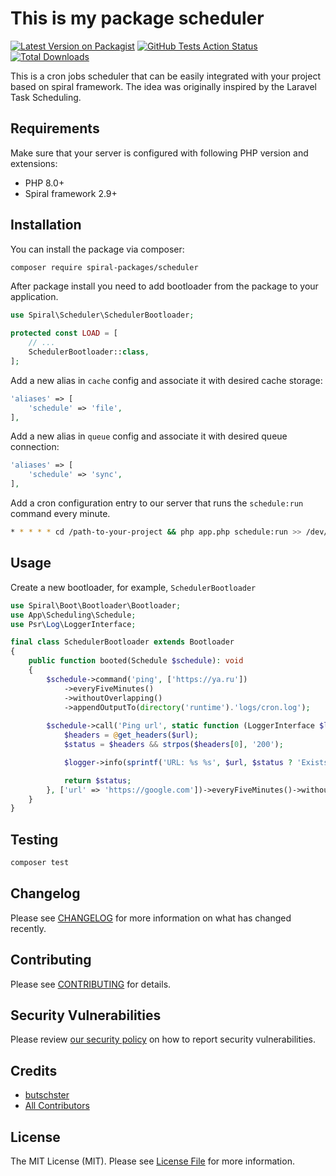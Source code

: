# This is my package scheduler

[![Latest Version on Packagist](https://img.shields.io/packagist/v/spiral-packages/scheduler.svg?style=flat-square)](https://packagist.org/packages/spiral-packages/scheduler)
[![GitHub Tests Action Status](https://img.shields.io/github/workflow/status/spiral-packages/scheduler/run-tests?label=tests)](https://github.com/spiral-packages/scheduler/actions?query=workflow%3Arun-tests+branch%3Amain)
[![Total Downloads](https://img.shields.io/packagist/dt/spiral-packages/scheduler.svg?style=flat-square)](https://packagist.org/packages/spiral-packages/scheduler)

This is a cron jobs scheduler that can be easily integrated with your project based on spiral framework. The idea was
originally inspired by the Laravel Task Scheduling.

## Requirements

Make sure that your server is configured with following PHP version and extensions:

- PHP 8.0+
- Spiral framework 2.9+

## Installation

You can install the package via composer:

```bash
composer require spiral-packages/scheduler
```

After package install you need to add bootloader from the package to your application.

```php
use Spiral\Scheduler\SchedulerBootloader;

protected const LOAD = [
    // ...
    SchedulerBootloader::class,
];
```

Add a new alias in `cache` config and associate it with desired cache storage:

```php
'aliases' => [
    'schedule' => 'file',
],
```

Add a new alias in `queue` config and associate it with desired queue connection:

```php
'aliases' => [
    'schedule' => 'sync',
],
```

Add a cron configuration entry to our server that runs the `schedule:run` command every minute. 

```bash
* * * * * cd /path-to-your-project && php app.php schedule:run >> /dev/null 2>&1
```

## Usage

Create a new bootloader, for example, `SchedulerBootloader`

```php
use Spiral\Boot\Bootloader\Bootloader;
use App\Scheduling\Schedule;
use Psr\Log\LoggerInterface;

final class SchedulerBootloader extends Bootloader
{
    public function booted(Schedule $schedule): void
    {
        $schedule->command('ping', ['https://ya.ru'])
            ->everyFiveMinutes()
            ->withoutOverlapping()
            ->appendOutputTo(directory('runtime').'logs/cron.log');
            
        $schedule->call('Ping url', static function (LoggerInterface $logger, string $url) {
            $headers = @get_headers($url);
            $status = $headers && strpos($headers[0], '200');

            $logger->info(sprintf('URL: %s %s', $url, $status ? 'Exists' : 'Does not exist'));

            return $status;
        }, ['url' => 'https://google.com'])->everyFiveMinutes()->withoutOverlapping();
    }
}
```

## Testing

```bash
composer test
```

## Changelog

Please see [CHANGELOG](CHANGELOG.md) for more information on what has changed recently.

## Contributing

Please see [CONTRIBUTING](.github/CONTRIBUTING.md) for details.

## Security Vulnerabilities

Please review [our security policy](../../security/policy) on how to report security vulnerabilities.

## Credits

- [butschster](https://github.com/spiral-packages)
- [All Contributors](../../contributors)

## License

The MIT License (MIT). Please see [License File](LICENSE) for more information.
